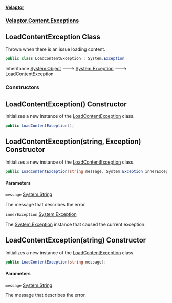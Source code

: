 #### [Velaptor](index.md 'index')
### [Velaptor.Content.Exceptions](Velaptor.Content.Exceptions.md 'Velaptor.Content.Exceptions')

## LoadContentException Class

Thrown when there is an issue loading content.

```csharp
public class LoadContentException : System.Exception
```

Inheritance [System.Object](https://docs.microsoft.com/en-us/dotnet/api/System.Object 'System.Object') &#129106; [System.Exception](https://docs.microsoft.com/en-us/dotnet/api/System.Exception 'System.Exception') &#129106; LoadContentException
### Constructors

<a name='Velaptor.Content.Exceptions.LoadContentException.LoadContentException()'></a>

## LoadContentException() Constructor

Initializes a new instance of the [LoadContentException](Velaptor.Content.Exceptions.LoadContentException.md 'Velaptor.Content.Exceptions.LoadContentException') class.

```csharp
public LoadContentException();
```

<a name='Velaptor.Content.Exceptions.LoadContentException.LoadContentException(string,System.Exception)'></a>

## LoadContentException(string, Exception) Constructor

Initializes a new instance of the [LoadContentException](Velaptor.Content.Exceptions.LoadContentException.md 'Velaptor.Content.Exceptions.LoadContentException') class.

```csharp
public LoadContentException(string message, System.Exception innerException);
```
#### Parameters

<a name='Velaptor.Content.Exceptions.LoadContentException.LoadContentException(string,System.Exception).message'></a>

`message` [System.String](https://docs.microsoft.com/en-us/dotnet/api/System.String 'System.String')

The message that describes the error.

<a name='Velaptor.Content.Exceptions.LoadContentException.LoadContentException(string,System.Exception).innerException'></a>

`innerException` [System.Exception](https://docs.microsoft.com/en-us/dotnet/api/System.Exception 'System.Exception')

The [System.Exception](https://docs.microsoft.com/en-us/dotnet/api/System.Exception 'System.Exception') instance that caused the current exception.

<a name='Velaptor.Content.Exceptions.LoadContentException.LoadContentException(string)'></a>

## LoadContentException(string) Constructor

Initializes a new instance of the [LoadContentException](Velaptor.Content.Exceptions.LoadContentException.md 'Velaptor.Content.Exceptions.LoadContentException') class.

```csharp
public LoadContentException(string message);
```
#### Parameters

<a name='Velaptor.Content.Exceptions.LoadContentException.LoadContentException(string).message'></a>

`message` [System.String](https://docs.microsoft.com/en-us/dotnet/api/System.String 'System.String')

The message that describes the error.